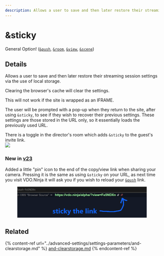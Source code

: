 ```yaml
---
description: Allows a user to save and then later restore their streaming session settings
---
```


# \&sticky

General Option! ([`&push`](../source-settings/push.md), [`&room`](room.md), [`&view`](../advanced-settings/view-parameters/view.md), [`&scene`](../advanced-settings/view-parameters/scene.md))

## Details

Allows a user to save and then later restore their streaming session settings via the use of local storage.

Clearing the browser's cache will clear the settings.

This will not work if the site is wrapped as an IFRAME.

The user will be prompted with a pop-up when they return to the site, after using `&sticky`, to see if they wish to recover their previous settings. These settings are those stored in the URL only, so it essentially loads the previously used URL.

There is a toggle in the director's room which adds `&sticky` to the guest's invite link.\
![](<../.gitbook/assets/image (94) (2).png>)

### New in [v23](../releases/v23.md)

Added a little "pin" icon to the end of the copy/view link when sharing your camera. Pressing it is the same as using `&sticky` on your URL, as next time you visit VDO.Ninja it will ask you if you wish to reload your [`&push`](../source-settings/push.md) link.

<figure><img src="../.gitbook/assets/image (8) (1) (2).png" alt=""><figcaption></figcaption></figure>

## Related

{% content-ref url="../advanced-settings/settings-parameters/and-clearstorage.md" %}
[and-clearstorage.md](../advanced-settings/settings-parameters/and-clearstorage.md)
{% endcontent-ref %}
